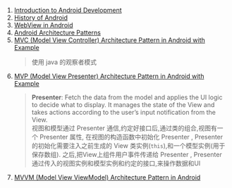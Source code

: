 1. [Introduction to Android Development](https://www.geeksforgeeks.org/introduction-to-android-development/)
2. [History of Android](https://www.geeksforgeeks.org/history-of-android/)
3. [WebView in Android](https://www.geeksforgeeks.org/how-to-use-webview-in-android/)
4. [Android Architecture Patterns](https://www.geeksforgeeks.org/android-architecture-patterns/)
5. [MVC (Model View Controller) Architecture Pattern in Android with Example](https://www.geeksforgeeks.org/mvc-model-view-controller-architecture-pattern-in-android-with-example/)
    > 使用 java 的观察者模式
6. [MVP (Model View Presenter) Architecture Pattern in Android with Example](https://www.geeksforgeeks.org/mvp-model-view-presenter-architecture-pattern-in-android-with-example/)
    > **Presenter**: Fetch the data from the model and applies the UI logic to decide what to display. It manages the state of the View and takes actions according to the user’s input notification from the View.  
    > 视图和模型通过 Presenter 通信,约定好接口后,通过类的组合,视图有一个 Presenter 属性, 在视图的构造函数中初始化 Presenter , Presenter 的初始化需要注入之前生成的 View 类实例(`this`),和一个模型实例(用于保存数组). 之后,把View上组件用户事件传递给 Presenter , Presenter 通过传入的视图实例和模型实例和约定的接口,来操作数据和UI
7. [MVVM (Model View ViewModel) Architecture Pattern in Android](https://www.geeksforgeeks.org/mvvm-model-view-viewmodel-architecture-pattern-in-android/)
